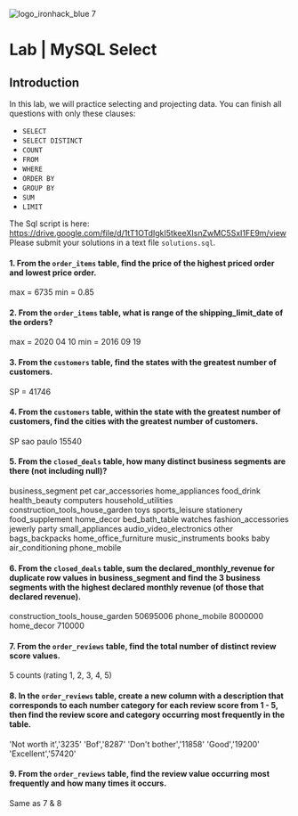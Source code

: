 ![logo_ironhack_blue 7](https://user-images.githubusercontent.com/23629340/40541063-a07a0a8a-601a-11e8-91b5-2f13e4e6b441.png)
# Lab | MySQL Select

## Introduction

 In this lab, we will practice selecting and projecting data. You can finish all questions with only these clauses:
- `SELECT`
- `SELECT DISTINCT`
- `COUNT`
- `FROM`
- `WHERE`
- `ORDER BY`
- `GROUP BY`
- `SUM`
- `LIMIT`

The Sql script is here: https://drive.google.com/file/d/1tT1OTdIgkI5tkeeXIsnZwMC5SxI1FE9m/view
Please submit your solutions in a text file `solutions.sql`.

#### 1. From the `order_items` table, find the price of the highest priced order and lowest price order.

max = 6735
min = 0.85

#### 2. From the `order_items` table, what is range of the shipping_limit_date of the orders?

max = 2020 04 10
min = 2016 09 19

#### 3. From the `customers` table, find the states with the greatest number of customers.
SP = 41746


#### 4. From the `customers` table, within the state with the greatest number of customers, find the cities with the greatest number of customers.

SP sao paulo 15540


#### 5. From the `closed_deals` table, how many distinct business segments are there (not including null)?

business_segment
pet
car_accessories
home_appliances
food_drink
health_beauty
computers
household_utilities
construction_tools_house_garden
toys
sports_leisure
stationery
food_supplement
home_decor
bed_bath_table
watches
fashion_accessories
jewerly
party
small_appliances
audio_video_electronics
other
bags_backpacks
home_office_furniture
music_instruments
books
baby
air_conditioning
phone_mobile


#### 6. From the `closed_deals` table, sum the declared_monthly_revenue for duplicate row values in business_segment and find the 3 business segments with the highest declared monthly revenue (of those that declared revenue).

construction_tools_house_garden 50695006
phone_mobile 8000000
home_decor 710000


#### 7. From the `order_reviews` table, find the total number of distinct review score values.

5 counts (rating 1, 2, 3, 4, 5)

#### 8. In the `order_reviews` table, create a new column with a description that corresponds to each number category for each review score from 1 - 5, then find the review score and category occurring most frequently in the table.

'Not worth it','3235'
'Bof','8287'
'Don\'t bother','11858'
'Good','19200'
'Excellent','57420'


#### 9. From the `order_reviews` table, find the review value occurring most frequently and how many times it occurs.

Same as 7 & 8


